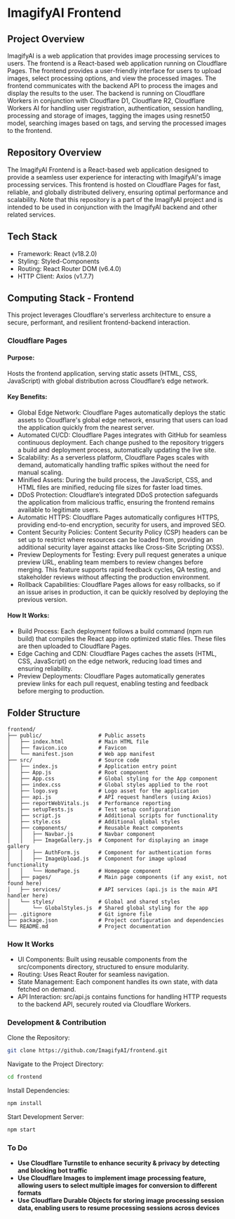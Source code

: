 # ImagifyAI Frontend

## Project Overview
ImagifyAI is a web application that provides image processing services to users. The frontend is a React-based web application running on Cloudflare Pages. The frontend provides a user-friendly interface for users to upload images, select processing options, and view the processed images. The frontend communicates with the backend API to process the images and display the results to the user. The backend is running on Cloudflare Workers in conjunction with Cloudflare D1, Cloudflare R2, Cloudflare Workers AI for handling user registration, authentication, session handling, processing and storage of images, tagging the images using resnet50 model, searching images based on tags, and serving the processed images to the frontend.

## Repository Overview
The ImagifyAI Frontend is a React-based web application designed to provide a seamless user experience for interacting with ImagifyAI's image processing services. This frontend is hosted on Cloudflare Pages for fast, reliable, and globally distributed delivery, ensuring optimal performance and scalability. Note that this repository is a part of the ImagifyAI project and is intended to be used in conjunction with the ImagifyAI backend and other related services.

## Tech Stack
- Framework: React (v18.2.0)
- Styling: Styled-Components
- Routing: React Router DOM (v6.4.0)
- HTTP Client: Axios (v1.7.7)

## Computing Stack - Frontend
This project leverages Cloudflare's serverless architecture to ensure a secure, performant, and resilient frontend-backend interaction.

### Cloudflare Pages
#### Purpose: 
Hosts the frontend application, serving static assets (HTML, CSS, JavaScript) with global distribution across Cloudflare’s edge network.

#### Key Benefits:
- Global Edge Network: Cloudflare Pages automatically deploys the static assets to Cloudflare's global edge network, ensuring that users can load the application quickly from the nearest server.
- Automated CI/CD: Cloudflare Pages integrates with GitHub for seamless continuous deployment. Each change pushed to the repository triggers a build and deployment process, automatically updating the live site.
- Scalability: As a serverless platform, Cloudflare Pages scales with demand, automatically handling traffic spikes without the need for manual scaling.
- Minified Assets: During the build process, the JavaScript, CSS, and HTML files are minified, reducing file sizes for faster load times.
- DDoS Protection: Cloudflare’s integrated DDoS protection safeguards the application from malicious traffic, ensuring the frontend remains available to legitimate users.
- Automatic HTTPS: Cloudflare Pages automatically configures HTTPS, providing end-to-end encryption, security for users, and improved SEO.
- Content Security Policies: Content Security Policy (CSP) headers can be set up to restrict where resources can be loaded from, providing an additional security layer against attacks like Cross-Site Scripting (XSS).
- Preview Deployments for Testing: Every pull request generates a unique preview URL, enabling team members to review changes before merging. This feature supports rapid feedback cycles, QA testing, and stakeholder reviews without affecting the production environment.
- Rollback Capabilities: Cloudflare Pages allows for easy rollbacks, so if an issue arises in production, it can be quickly resolved by deploying the previous version.

#### How It Works:

- Build Process: Each deployment follows a build command (npm run build) that compiles the React app into optimized static files. These files are then uploaded to Cloudflare Pages.
- Edge Caching and CDN: Cloudflare Pages caches the assets (HTML, CSS, JavaScript) on the edge network, reducing load times and ensuring reliability.
- Preview Deployments: Cloudflare Pages automatically generates preview links for each pull request, enabling testing and feedback before merging to production.

## Folder Structure
```
frontend/
├── public/                  # Public assets
│   ├── index.html           # Main HTML file
│   ├── favicon.ico          # Favicon
│   └── manifest.json        # Web app manifest
├── src/                     # Source code
│   ├── index.js             # Application entry point
│   ├── App.js               # Root component
│   ├── App.css              # Global styling for the App component
│   ├── index.css            # Global styles applied to the root
│   ├── logo.svg             # Logo asset for the application
│   ├── api.js               # API request handlers (using Axios)
│   ├── reportWebVitals.js   # Performance reporting
│   ├── setupTests.js        # Test setup configuration
│   ├── script.js            # Additional scripts for functionality
│   ├── style.css            # Additional global styles
│   ├── components/          # Reusable React components
│   │   ├── Navbar.js        # Navbar component
│   │   ├── ImageGallery.js  # Component for displaying an image gallery
│   │   ├── AuthForm.js      # Component for authentication forms
│   │   ├── ImageUpload.js   # Component for image upload functionality
│   │   └── HomePage.js      # Homepage component
│   ├── pages/               # Main page components (if any exist, not found here)
│   ├── services/            # API services (api.js is the main API handler here)
│   └── styles/              # Global and shared styles
│       └── GlobalStyles.js  # Shared global styling for the app
├── .gitignore               # Git ignore file
├── package.json             # Project configuration and dependencies
└── README.md                # Project documentation
```

### How It Works
- UI Components: Built using reusable components from the src/components directory, structured to ensure modularity.
- Routing: Uses React Router for seamless navigation.
- State Management: Each component handles its own state, with data fetched on demand.
- API Interaction: src/api.js contains functions for handling HTTP requests to the backend API, securely routed via Cloudflare Workers.

### Development & Contribution
Clone the Repository:

```bash
git clone https://github.com/ImagifyAI/frontend.git
```

Navigate to the Project Directory:
```bash
cd frontend
```

Install Dependencies:
```bash
npm install
```

Start Development Server:
```bash
npm start
```

### To Do
- **Use Cloudflare Turnstile to enhance security & privacy by detecting and blocking bot traffic**
- **Use Cloudflare Images to implement image processing feature, allowing users to select multiple images for conversion to different formats**
- **Use Cloudflare Durable Objects for storing image processing session data, enabling users to resume processing sessions across devices**